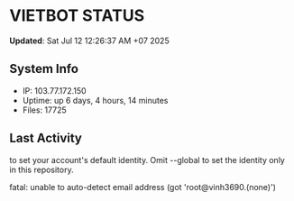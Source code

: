 # VIETBOT STATUS
**Updated**: Sat Jul 12 12:26:37 AM +07 2025

## System Info
- IP: 103.77.172.150
- Uptime: up 6 days, 4 hours, 14 minutes
- Files: 17725

## Last Activity

to set your account's default identity.
Omit --global to set the identity only in this repository.

fatal: unable to auto-detect email address (got 'root@vinh3690.(none)')
